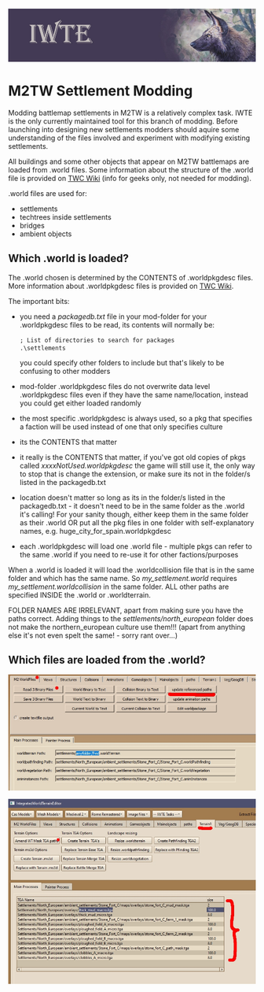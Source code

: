 ![IWTE banner](../IWTEgithub_images/IWTEbanner.jpg)
# M2TW Settlement Modding
Modding battlemap settlements in M2TW is a relatively complex task.  IWTE is the only currently maintained tool for this branch of modding.  Before launching into designing new settlements modders should aquire some understanding of the files involved and experiment with modifying existing settlements.

All buildings and some other objects that appear on M2TW battlemaps are loaded from .world files. 
Some information about the structure of the .world file is provided on [TWC Wiki](https://wiki.twcenter.net/index.php?title=.world_file_-_M2TW) (info for geeks only, not needed for modding).

.world files are used for:
* settlements
* techtrees inside settlements
* bridges
* ambient objects

## Which .world is loaded?

The .world chosen is determined by the CONTENTS of .worldpkgdesc files.  More information about .worldpkgdesc files is provided on [TWC Wiki](https://wiki.twcenter.net/index.php?title=.worldpkgdesc_-_M2TW).

The important bits:
* you need a *packagedb.txt* file in your mod-folder for your .worldpkgdesc files to be read, its contents will normally be:
  
      ; List of directories to search for packages
      .\settlements
  you could specify other folders to include but that's likely to be confusing to other modders
* mod-folder .worldpkgdesc files do not overwrite data level .worldpkgdesc files even if they have the same name/location, instead you could get either loaded randomly
* the most specific .worldpkgdesc is always used, so a pkg that specifies a faction will be used instead of one that only specifies culture
* its the CONTENTS that matter
* it really is the CONTENTS that matter, if you've got old copies of pkgs called *xxxxNotUsed.worldpkgdesc* the game will still use it, the only way to stop that is change the extension, or make sure its not in the folder/s listed in the packagedb.txt
* location doesn't matter so long as its in the folder/s listed in the packagedb.txt - it doesn't need to be in the same folder as the .world it's calling!  For your sanity though, either keep them in the same folder as their .world OR put all the pkg files in one folder with self-explanatory names, e.g. huge_city_for_spain.worldpkgdesc
* each .worldpkgdesc will load one .world file - multiple pkgs can refer to the same .world if you need to re-use it for other factions/purposes

When a .world is loaded it will load the .worldcollision file that is in the same folder and which has the same name.
So *my_settlement.world* requires *my_settlement.worldcollision* in the same folder. ALL other paths are specified INSIDE the .world or .worldterrain.

FOLDER NAMES ARE IRRELEVANT, apart from making sure you have the paths correct. Adding things to the *settlements/north_european* folder does not make the northern_european culture use them!!!  (apart from anything else it's not even spelt the same! - sorry rant over...)

## Which files are loaded from the .world?

![M2-world-referenced-paths.jpg](../IWTEgithub_images/M2-world-referenced-paths.jpg)

![M2-worldterrain-mask-paths.jpg](../IWTEgithub_images/M2-worldterrain-mask-paths.jpg)

